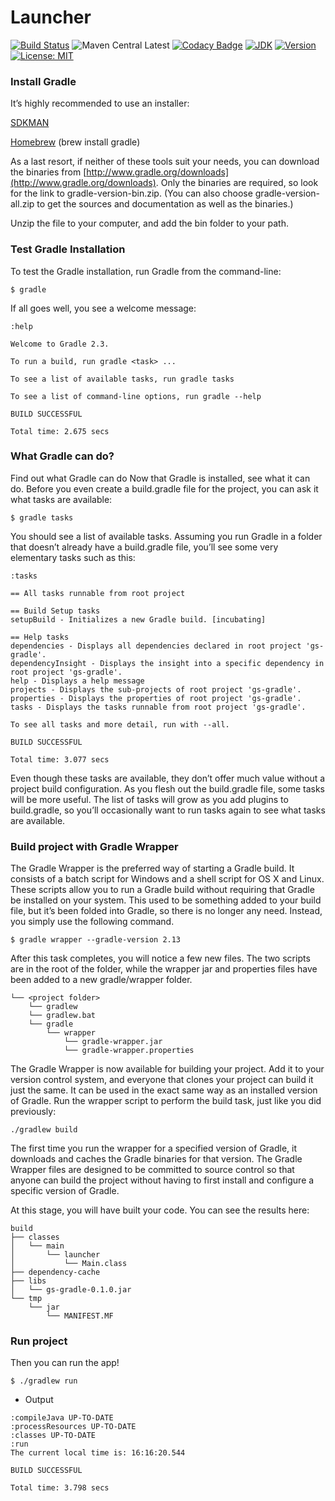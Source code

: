 # Launcher

[![Build Status](https://travis-ci.org/fga-gpp-mds/2018.1-Reabilitacao-Motora-Launcher.svg?branch=master)](https://travis-ci.org/fga-gpp-mds/2018.1-Reabilitacao-Motora-Launcher)
![Maven Central Latest](https://maven-badges.herokuapp.com/maven-central/net.wasdev.wlp.gradle.plugins/liberty-gradle-plugin/badge.svg)
[![Codacy Badge](https://api.codacy.com/project/badge/Grade/1634f57e864d44a797baaa707472ff87)](https://www.codacy.com/app/arthurbdiniz/Launcher?utm_source=github.com&amp;utm_medium=referral&amp;utm_content=arthurbdiniz/Launcher&amp;utm_campaign=Badge_Grade)
[![JDK](https://img.shields.io/badge/JDK-8-brightgreen.svg)]()
[![Version](https://img.shields.io/badge/version-1.0-blue.svg)]()
[![License: MIT](https://img.shields.io/badge/License-MIT-blue.svg)](https://opensource.org/licenses/MIT)



### Install Gradle

It’s highly recommended to use an installer:

[SDKMAN](http://sdkman.io/)

[Homebrew](https://brew.sh/) (brew install gradle)

As a last resort, if neither of these tools suit your needs, you can download the binaries from [http://www.gradle.org/downloads](http://www.gradle.org/downloads). Only the binaries are required, so look for the link to gradle-version-bin.zip. (You can also choose gradle-version-all.zip to get the sources and documentation as well as the binaries.)

Unzip the file to your computer, and add the bin folder to your path.


### Test Gradle Installation
To test the Gradle installation, run Gradle from the command-line:

```
$ gradle
```

If all goes well, you see a welcome message:
```
:help

Welcome to Gradle 2.3.

To run a build, run gradle <task> ...

To see a list of available tasks, run gradle tasks

To see a list of command-line options, run gradle --help

BUILD SUCCESSFUL

Total time: 2.675 secs
```

### What Gradle can do?

Find out what Gradle can do
Now that Gradle is installed, see what it can do. Before you even create a build.gradle file for the project, you can ask it what tasks are available:

```
$ gradle tasks
```
You should see a list of available tasks. Assuming you run Gradle in a folder that doesn’t already have a build.gradle file, you’ll see some very elementary tasks such as this:

```
:tasks

== All tasks runnable from root project

== Build Setup tasks
setupBuild - Initializes a new Gradle build. [incubating]

== Help tasks
dependencies - Displays all dependencies declared in root project 'gs-gradle'.
dependencyInsight - Displays the insight into a specific dependency in root project 'gs-gradle'.
help - Displays a help message
projects - Displays the sub-projects of root project 'gs-gradle'.
properties - Displays the properties of root project 'gs-gradle'.
tasks - Displays the tasks runnable from root project 'gs-gradle'.

To see all tasks and more detail, run with --all.

BUILD SUCCESSFUL

Total time: 3.077 secs
```

Even though these tasks are available, they don’t offer much value without a project build configuration. As you flesh out the build.gradle file, some tasks will be more useful. The list of tasks will grow as you add plugins to build.gradle, so you’ll occasionally want to run tasks again to see what tasks are available.


### Build project with Gradle Wrapper
The Gradle Wrapper is the preferred way of starting a Gradle build. It consists of a batch script for Windows and a shell script for OS X and Linux. These scripts allow you to run a Gradle build without requiring that Gradle be installed on your system. This used to be something added to your build file, but it’s been folded into Gradle, so there is no longer any need. Instead, you simply use the following command.

```
$ gradle wrapper --gradle-version 2.13
```

After this task completes, you will notice a few new files. The two scripts are in the root of the folder, while the wrapper jar and properties files have been added to a new gradle/wrapper folder.

```
└── <project folder>
    └── gradlew
    └── gradlew.bat
    └── gradle
        └── wrapper
            └── gradle-wrapper.jar
            └── gradle-wrapper.properties
```

The Gradle Wrapper is now available for building your project. Add it to your version control system, and everyone that clones your project can build it just the same. It can be used in the exact same way as an installed version of Gradle. Run the wrapper script to perform the build task, just like you did previously:

```
./gradlew build
```

The first time you run the wrapper for a specified version of Gradle, it downloads and caches the Gradle binaries for that version. The Gradle Wrapper files are designed to be committed to source control so that anyone can build the project without having to first install and configure a specific version of Gradle.

At this stage, you will have built your code. You can see the results here:

```
build
├── classes
│   └── main
│       └── launcher
│           └── Main.class
├── dependency-cache
├── libs
│   └── gs-gradle-0.1.0.jar
└── tmp
    └── jar
        └── MANIFEST.MF
```

### Run project

Then you can run the app!
```
$ ./gradlew run
```

* Output

```shell
:compileJava UP-TO-DATE
:processResources UP-TO-DATE
:classes UP-TO-DATE
:run
The current local time is: 16:16:20.544

BUILD SUCCESSFUL

Total time: 3.798 secs
```
